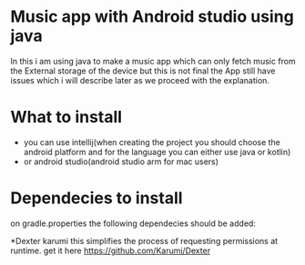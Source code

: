 # Music app with Android studio using java


In this i am using java to make a music app which can only fetch music from the External storage of the device  but this is not final
the App still have issues which i will describe later as we proceed with the explanation.



# What to install

* you can use intellij(when creating the project you should choose the android platform and for the language you can either use java or kotlin)
* or android studio(android studio arm for mac users)


# Dependecies to install

on gradle.properties the following dependecies should be added:

*Dexter karumi this simplifies the process of requesting permissions at runtime. get it here <https://github.com/Karumi/Dexter>
